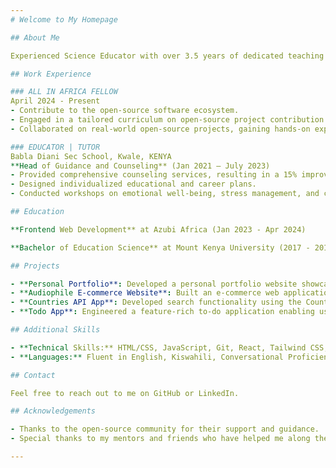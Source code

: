 ```yaml
---
# Welcome to My Homepage

## About Me

Experienced Science Educator with over 3.5 years of dedicated teaching high school students. Transitioning into frontend development, proficient in HTML, CSS, JavaScript, and ReactJS. Eager to contribute to impactful projects merging education and technology.

## Work Experience

### ALL IN AFRICA FELLOW
April 2024 - Present
- Contribute to the open-source software ecosystem.
- Engaged in a tailored curriculum on open-source project contribution.
- Collaborated on real-world open-source projects, gaining hands-on experience with Git, GitHub, and JavaScript.

### EDUCATOR | TUTOR
Babla Diani Sec School, Kwale, KENYA
**Head of Guidance and Counseling** (Jan 2021 – July 2023)
- Provided comprehensive counseling services, resulting in a 15% improvement in student performance.
- Designed individualized educational and career plans.
- Conducted workshops on emotional well-being, stress management, and conflict resolution.

## Education

**Frontend Web Development** at Azubi Africa (Jan 2023 - Apr 2024)

**Bachelor of Education Science** at Mount Kenya University (2017 - 2019)

## Projects

- **Personal Portfolio**: Developed a personal portfolio website showcasing proficiency in HTML, CSS, JavaScript, and ReactJS.
- **Audiophile E-commerce Website**: Built an e-commerce web application with robust cart management and checkout processes.
- **Countries API App**: Developed search functionality using the Countries API, enhancing user experience with dark mode.
- **Todo App**: Engineered a feature-rich to-do application enabling users to manage tasks efficiently.

## Additional Skills

- **Technical Skills:** HTML/CSS, JavaScript, Git, React, Tailwind CSS, Figma, UI/UX Design
- **Languages:** Fluent in English, Kiswahili, Conversational Proficiency in German

## Contact

Feel free to reach out to me on GitHub or LinkedIn.

## Acknowledgements

- Thanks to the open-source community for their support and guidance.
- Special thanks to my mentors and friends who have helped me along the way.

---
```

